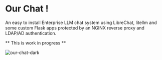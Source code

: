 # Our Chat !

An easy to install Enterprise LLM chat system using LibreChat, litellm and some custom Flask apps protected by an NGINX reverse proxy and LDAP/AD authentication.

** This is work in progress **

![our-chat-dark](https://github.com/dirkpetersen/our-chat/assets/1427719/6fbbc55d-8bf3-4c7f-8d09-990c3ee3c2e6)

